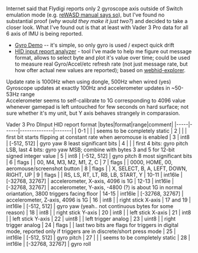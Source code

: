 Internet said that Flydigi reports only 2 gyroscope axis outside of Switch emulation mode (e.g. [reWASD manual says so](https://help.rewasd.com/how-to-remap/supported-devices.html#flydigi)), but I've found no substantial proof (_why would they make it just two?_) and decided to take a closer look. 
What I've found out is that at least with Vader 3 Pro data for all 6 axis of IMU is being reported.

- [Gyro Demo](https://fishchev.github.io/vader-3-pro-gyro/) -- it's simple, so only gyro is used / expect quick drift
- [HID input report analyzer](https://fishchev.github.io/vader-3-pro-gyro/hid-message-analyser-tool.html) - tool I've made to help me figure out message format, allows to select byte and plot it's value over time; could be used to measure real Gyro/Accel/etc refresh rate (not just message rate, but how ofter actual new values are reported); based on [webhid-explorer](https://github.com/nondebug/webhid-explorer). 

Update rate is 1000Hz when using dongle, 500Hz when wired (yes)\
Gyroscope updates at exactly 100Hz and accelerometer updates in ~50-53Hz range\
Accelerometer seems to self-calibrate to 1G corresponding to 4096 value whenever gamepad is left untouched for few seconds on hard surface; not sure whether it's my unit, but Y axis behaves strangely in comparasion.

Vader 3 Pro DInput HID report format
|bytes|format|range|comment|
|-----|------|--------------|-------|
| 0-1 | | | seems to be completely static
| 2 | | | first bit starts flipping at constant rate when aeromouse is enabled
| 3 | int8 | [-512, 512] | gyro yaw 8 least significant bits 
| 4 | | | first 4 bits: gyro pitch LSB, last 4 bits: gyro yaw MSB; combine with bytes 3 and 5 for 12-bit signed integer value
| 5 | int8 | [-512, 512] | gyro pitch 8 most significant bits 
| 6 | flags | | 00, M4, M3, M2, M1, Z, C
| 7 | flags | | 0000, HOME, 00, aeromouse/screenshot button
| 8 | flags | | X, SELECT, B, A, LEFT, DOWN, RIGHT, UP 
| 9 | flags | | RS, LS, RT, LT, RB, LB, START, Y
| 10-11 | int16le | [-32768, 32767] | accelerometer, X-axis, 4096 is 1G
| 12-13 | int16le | [-32768, 32767] | accelerometer, Y-axis, -4800 (?) is about 1G in normal oriantation, 3800 triggers facing floor
| 14-15 | int16le | [-32768, 32767] | accelerometer, Z-axis, 4096 is 1G
| 16 | int8 | | right stick X-axis
| 17 and 19 | int16le | [-512, 512] | gyro yaw (yeah.. not continuous bytes for some reason) 
| 18 | int8 | | right stick Y-axis
| 20 | int8 | | left stick X-axis
| 21 | int8 | | left stick Y-axis
| 22 | uint8 | | left trigger analog
| 23 | uint8 | | right trigger analog
| 24 | flags | | last two bits are flags for triggers in digital mode, reported only if triggers are in discrete/short press mode
| 25 | int16le | [-512, 512] | gyro pitch
| 27 | | | seems to be completely static
| 28 | int16le | [-32768, 32767] | gyro roll 